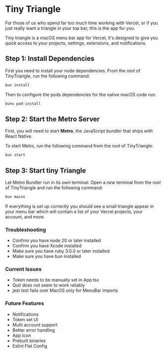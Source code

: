# Tiny Triangle
For those of us who spend far too much time working with Vercel, or if you just really want a triangle in your top bar, this is the app for you.

Tiny triangle is a macOS menu bar app for Vercel, it's designed to give you quick access to your projects, settings, extensions, and notifications.

## Step 1: Install Dependencies

First you need to install your node dependencies. From the _root_ of TinyTriangle, run the following command:

```bash
bun install
```

Then to configure the pods dependencies for the native macOS code run:

```bash
bunx pod-install
```

## Step 2: Start the Metro Server

First, you will need to start **Metro**, the JavaScript _bundler_ that ships _with_ React Native.

To start Metro, run the following command from the _root_ of TinyTriangle:

```bash
bun start
```

## Step 3: Start tiny Triangle

Let Metro Bundler run in its _own_ terminal. Open a _new_ terminal from the _root_ of TinyTriangle and run the following command:

```bash
bun macos
```

If everything is set up correctly you should see a small triangle appear in your menu bar which will contain a list of your Vercel projects, your account, and more.

### Troubleshooting

- Confirm you have node 20 or later installed
- Confirm you have Xcode installed
- Make sure you have ruby 3.0.0 or later installed
- Make sure you have bun installed

### Current Issues

- Token needs to be manually set in App.tsx
- Quit does not seem to work reliably
- jest test fails over MacOS only for MenuBar imports

### Future Features
- Notifications
- Token set UI
- Multi account support
- Better error handling
- App Icon
- Prebuilt binaries
- Eslint Flat Config
